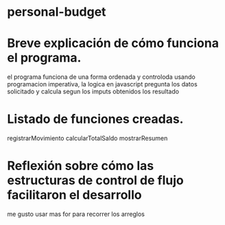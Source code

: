 # personal-budget

# Breve explicación de cómo funciona el programa.

el programa funciona de una forma ordenada y controloda usando programacion imperativa, la logica
en javascript pregunta los datos solicitado y calcula segun los imputs obtenidos los resultado

# Listado de funciones creadas.

registrarMovimiento
calcularTotalSaldo
mostrarResumen

# Reflexión sobre cómo las estructuras de control de flujo facilitaron el desarrollo

me gusto usar mas for para recorrer los arreglos
